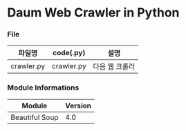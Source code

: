 # Daum Web Crawler in Python

### File
| 파일명 | code(.py) | 설명 |
|------  |---          |---   |
|crawler.py|crawler.py|다음 웹 크롤러|

### Module Informations
| Module | Version |
|------|---   |
|Beautiful Soup | 4.0|
